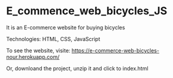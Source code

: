 # E_commence_web_bicycles_JS

It is an E-commerce website for buying bicycles

Technologies: HTML, CSS, JavaScript

To see the website, visite:
https://e-commerce-web-bicycles-nour.herokuapp.com/

Or, downloand the project, unzip it and click to index.html

